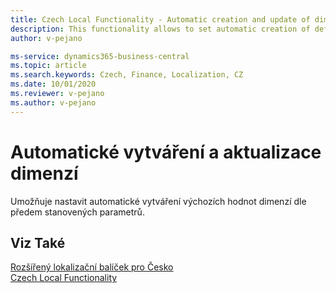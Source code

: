 ```yaml
---
title: Czech Local Functionality - Automatic creation and update of dimensions | Microsoft Docs
description: This functionality allows to set automatic creation of default dimension.
author: v-pejano

ms-service: dynamics365-business-central
ms.topic: article
ms.search.keywords: Czech, Finance, Localization, CZ
ms.date: 10/01/2020
ms.reviewer: v-pejano
ms.author: v-pejano
---
```


# Automatické vytváření a aktualizace dimenzí
Umožňuje nastavit automatické vytváření výchozích hodnot dimenzí dle předem stanovených parametrů.

## Viz Také
  
[Rozšířený lokalizační balíček pro Česko](ui-extensions-advanced-localization-pack-cz.md)  
[Czech Local Functionality](czech-local-functionality.md)
